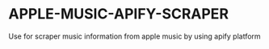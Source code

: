 # APPLE-MUSIC-APIFY-SCRAPER
Use for scraper music information from apple music by using apify platform
